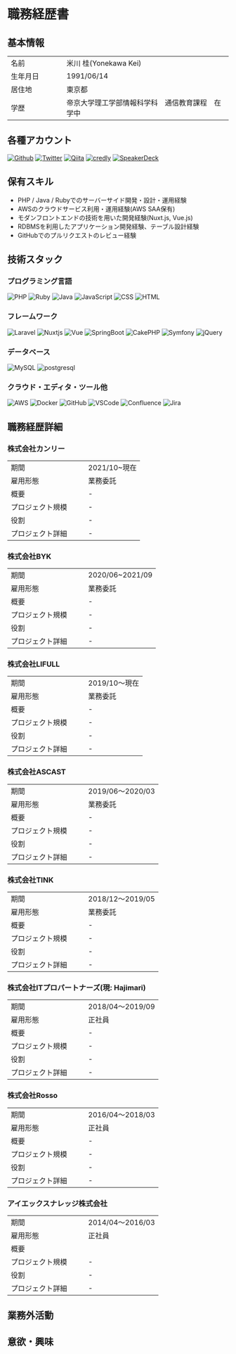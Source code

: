 # 職務経歴書
## 基本情報

|              |                   |
|:-------------|:------------------|
| 名前        　| 米川 桂(Yonekawa Kei)|
| 生年月日　　　| 1991/06/14   |
| 居住地        | 東京都      |
| 学歴　　　　　| 帝京大学理工学部情報科学科　通信教育課程　在学中 |

## 各種アカウント

<p>
  <a href="https://github.com/keiyonekawa0614" target="_blank"><img alt="Github" src="https://img.shields.io/badge/keiyonekawa0614-%2312100E.svg?&style=flat-square&logo=Github&logoColor=white" /></a>
  <a href="https://twitter.com/keiuwk0614" target="_blank"><img alt="Twitter" src="https://img.shields.io/badge/@keiuwk0614-%231DA1F2.svg?&style=flat-square&logo=twitter&logoColor=white" /></a>
  <a href="https://qiita.com/yk0614" target="_blank"><img alt="Qiita" src="https://img.shields.io/badge/yk0614-55C500.svg?&style=flat-square&logo=qiita&logoColor=white" /></a>
  <a href="hhttps://www.credly.com/users/kei-yonekawa/badges" target="_blank"><img alt="credly" src="https://img.shields.io/badge/-credly%20badges-orange?&style=flat-square" /></a>
  <a href="https://speakerdeck.com/keiyonekawa0614" target="_blank"><img alt="SpeakerDeck" src="https://img.shields.io/badge/keiyonekawa0614-009287.svg?&style=flat-square&logo=SpeakerDeck&logoColor=white" /></a>
</p>

## 保有スキル

* PHP / Java / Rubyでのサーバーサイド開発・設計・運用経験
* AWSのクラウドサービス利用・運用経験(AWS SAA保有)
* モダンフロントエンドの技術を用いた開発経験(Nuxt.js, Vue.js)
* RDBMSを利用したアプリケーション開発経験、テーブル設計経験
* GitHubでのプルリクエストのレビュー経験

## 技術スタック

### プログラミング言語
<p>
  <img alt="PHP" src="https://img.shields.io/badge/-PHP-ccc.svg?logo=php&style=flat-square">
  <img alt="Ruby" src="https://img.shields.io/badge/-Ruby-CC342D?style=flat-square&logo=Ruby&logoColor=white" />
  <img alt="Java" src="https://img.shields.io/badge/-Java-007396?style=flat-square&logo=Java&logoColor=white" />
  <img alt="JavaScript" src="https://img.shields.io/badge/-JavaScript-F7DF1E?style=flat-square&logo=JavaScript&logoColor=white" />
  <img alt="CSS" src="https://img.shields.io/badge/-CSS3-1572B6.svg?logo=css3&style=flat-square">
  <img alt="HTML" src="https://img.shields.io/badge/-HTML5-333.svg?logo=html5&style=flat-square">
</p>


### フレームワーク
<p>
  <img alt="Laravel" src="https://img.shields.io/badge/-Laravel-FF2D20.svg?logo=Laravel&style=flat-square&logoColor=white" />
  <img alt="Nuxtjs" src="https://img.shields.io/badge/-Nuxt.js-00DC82.svg?logo=Nuxt.js&style=flat-square&logoColor=white" />
  <img alt="Vue" src="https://img.shields.io/badge/-Vue.js-4FC08D?style=flat-square&logo=Vue.js&logoColor=white" />
  <img alt="SpringBoot" src="https://img.shields.io/badge/-SpringBoot-6DB33F.svg?logo=SpringBoot&style=flat-square&logoColor=white">
  <img alt="CakePHP" src="https://img.shields.io/badge/-CakePHP-D3DC43.svg?logo=cakephp&style=flat-square">
  <img alt="Symfony" src="https://img.shields.io/badge/-Symfony-000000.svg?logo=Symfony&style=flat-square&logoColor=white">
  <img alt="jQuery" src="https://img.shields.io/badge/-jQuery-0769AD.svg?logo=jquery&style=flat-square">
</p>

### データベース
<p>
  <img alt="MySQL" src="https://img.shields.io/badge/-MySQL-4479A1.svg?logo=MySQL&style=flat-square&logoColor=white">
  <img alt="postgresql" src="https://img.shields.io/badge/-PostgreSQL-336791.svg?logo=postgresql&style=flat-square&logoColor=white">
</p>

### クラウド・エディタ・ツール他
<p>
  <img alt="AWS" src="https://img.shields.io/badge/-Amazon%20AWS-232F3E.svg?logo=amazon-aws&style=flat-square">
  <img alt="Docker" src="https://img.shields.io/badge/-Docker-46a2f1?style=flat-square&logo=docker&logoColor=white" />
  <img alt="GitHub" src="https://img.shields.io/badge/-GitHub-181717.svg?logo=github&style=flat-square">
  <img alt="VSCode" src="https://img.shields.io/badge/-Visual%20Studio%20Code-007ACC.svg?logo=visual-studio-code&style=flat-square">
  <img alt="Confluence" src="https://img.shields.io/badge/-Confluence-172B4D.svg?logo=Confluence&style=flat-square&logoColor=white">
  <img alt="Jira" src="https://img.shields.io/badge/-Jira-0052CA.svg?logo=Jira&style=flat-square&logoColor=white">
</p>

## 職務経歴詳細

### 株式会社カンリー

|              |                   |
|:-------------|:------------------|
| 期間       　    | 2021/10~現在    |
| 雇用形態　　　     | 業務委託        |
| 概要   |      -          |
| プロジェクト規模   |        -        |
| 役割　　　　　     |      -          |
| プロジェクト詳細　　|      -          |


### 株式会社BYK

|              |                   |
|:-------------|:------------------|
| 期間       　    | 2020/06~2021/09    |
| 雇用形態　　　     | 業務委託        |
| 概要   |      -          |
| プロジェクト規模   |        -        |
| 役割　　　　　     |      -          |
| プロジェクト詳細　　|      -          |
### 株式会社LIFULL

|              |                   |
|:-------------|:------------------|
| 期間       　    | 2019/10〜現在   |
| 雇用形態　　　     | 業務委託        |
| 概要   |        -        |
| プロジェクト規模   |   -             |
| 役割　　　　　     |    -            |
| プロジェクト詳細　　|     -           |

### 株式会社ASCAST

|              |                   |
|:-------------|:------------------|
| 期間       　    | 2019/06〜2020/03   |
| 雇用形態　　　     | 業務委託        |
| 概要   |        -        |
| プロジェクト規模   |   -             |
| 役割　　　　　     |    -            |
| プロジェクト詳細　　|     -           |

### 株式会社TINK

|              |                   |
|:-------------|:------------------|
| 期間       　    | 2018/12〜2019/05   |
| 雇用形態　　　     | 業務委託        |
| 概要   |        -        |
| プロジェクト規模   |   -             |
| 役割　　　　　     |    -            |
| プロジェクト詳細　　|     -           |
### 株式会社ITプロパートナーズ(現: Hajimari)

|              |                   |
|:-------------|:------------------|
| 期間       　    | 2018/04〜2019/09 |
| 雇用形態　　　     | 正社員       |
| 概要   |       -         |
| プロジェクト規模   |       -         |
| 役割　　　　　     |      -          |
| プロジェクト詳細　　|     -           |

### 株式会社Rosso

|              |                   |
|:-------------|:------------------|
| 期間       　    | 2016/04〜2018/03 |
| 雇用形態　　　     | 正社員         |
| 概要   |     -           |
| プロジェクト規模   |      -          |
| 役割　　　　　     |     -           |
| プロジェクト詳細　　|     -           |

### アイエックスナレッジ株式会社

|              |                   |
|:-------------|:------------------|
| 期間       　    | 2014/04〜2016/03 |
| 雇用形態　　　     | 正社員         |
| 概要   |                |
| プロジェクト規模   |     -           |
| 役割　　　　　     |    -            |
| プロジェクト詳細　　|    -            |

## 業務外活動

## 意欲・興味
